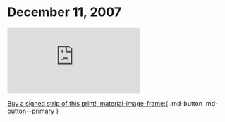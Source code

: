 # December 11, 2007

![](https://www.achewood.com/comic.php?date=12112007)

[Buy a signed strip of this print! :material-image-frame:](https://achewood-holiday-pop-up.myshopify.com/products/strip#12112007){ .md-button .md-button--primary }
